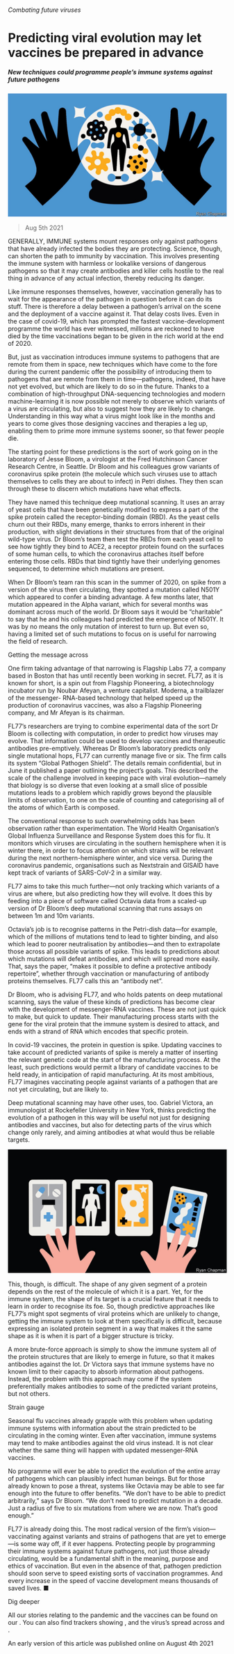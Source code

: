 ###### Combating future viruses

# Predicting viral evolution may let vaccines be prepared in advance 

##### New techniques could programme people’s immune systems against future pathogens 

![image](images/20210807_std001.jpg) 

> Aug 5th 2021 

GENERALLY, IMMUNE systems mount responses only against pathogens that have already infected the bodies they are protecting. Science, though, can shorten the path to immunity by vaccination. This involves presenting the immune system with harmless or lookalike versions of dangerous pathogens so that it may create antibodies and killer cells hostile to the real thing in advance of any actual infection, thereby reducing its danger.

Like immune responses themselves, however, vaccination generally has to wait for the appearance of the pathogen in question before it can do its stuff. There is therefore a delay between a pathogen’s arrival on the scene and the deployment of a vaccine against it. That delay costs lives. Even in the case of covid-19, which has prompted the fastest vaccine-development programme the world has ever witnessed, millions are reckoned to have died by the time vaccinations began to be given in the rich world at the end of 2020.


But, just as vaccination introduces immune systems to pathogens that are remote from them in space, new techniques which have come to the fore during the current pandemic offer the possibility of introducing them to pathogens that are remote from them in time—pathogens, indeed, that have not yet evolved, but which are likely to do so in the future. Thanks to a combination of high-throughput DNA-sequencing technologies and modern machine-learning it is now possible not merely to observe which variants of a virus are circulating, but also to suggest how they are likely to change. Understanding in this way what a virus might look like in the months and years to come gives those designing vaccines and therapies a leg up, enabling them to prime more immune systems sooner, so that fewer people die.

The starting point for these predictions is the sort of work going on in the laboratory of Jesse Bloom, a virologist at the Fred Hutchinson Cancer Research Centre, in Seattle. Dr Bloom and his colleagues grow variants of coronavirus spike protein (the molecule which such viruses use to attach themselves to cells they are about to infect) in Petri dishes. They then scan through these to discern which mutations have what effects.

They have named this technique deep mutational scanning. It uses an array of yeast cells that have been genetically modified to express a part of the spike protein called the receptor-binding domain (RBD). As the yeast cells churn out their RBDs, many emerge, thanks to errors inherent in their production, with slight deviations in their structures from that of the original wild-type virus. Dr Bloom’s team then test the RBDs from each yeast cell to see how tightly they bind to ACE2, a receptor protein found on the surfaces of some human cells, to which the coronavirus attaches itself before entering those cells. RBDs that bind tightly have their underlying genomes sequenced, to determine which mutations are present.

When Dr Bloom’s team ran this scan in the summer of 2020, on spike from a version of the virus then circulating, they spotted a mutation called N501Y which appeared to confer a binding advantage. A few months later, that mutation appeared in the Alpha variant, which for several months was dominant across much of the world. Dr Bloom says it would be “charitable” to say that he and his colleagues had predicted the emergence of N501Y. It was by no means the only mutation of interest to turn up. But even so, having a limited set of such mutations to focus on is useful for narrowing the field of research.

Getting the message across

One firm taking advantage of that narrowing is Flagship Labs 77, a company based in Boston that has until recently been working in secret. FL77, as it is known for short, is a spin out from Flagship Pioneering, a biotechnology incubator run by Noubar Afeyan, a venture capitalist. Moderna, a trailblazer of the messenger- RNA-based technology that helped speed up the production of coronavirus vaccines, was also a Flagship Pioneering company, and Mr Afeyan is its chairman.

FL77’s researchers are trying to combine experimental data of the sort Dr Bloom is collecting with computation, in order to predict how viruses may evolve. That information could be used to develop vaccines and therapeutic antibodies pre-emptively. Whereas Dr Bloom’s laboratory predicts only single mutational hops, FL77 can currently manage five or six. The firm calls its system “Global Pathogen Shield”. The details remain confidential, but in June it published a paper outlining the project’s goals. This described the scale of the challenge involved in keeping pace with viral evolution—namely that biology is so diverse that even looking at a small slice of possible mutations leads to a problem which rapidly grows beyond the plausible limits of observation, to one on the scale of counting and categorising all of the atoms of which Earth is composed.

The conventional response to such overwhelming odds has been observation rather than experimentation. The World Health Organisation’s Global Influenza Surveillance and Response System does this for flu. It monitors which viruses are circulating in the southern hemisphere when it is winter there, in order to focus attention on which strains will be relevant during the next northern-hemisphere winter, and vice versa. During the coronavirus pandemic, organisations such as Nextstrain and GISAID have kept track of variants of SARS-CoV-2 in a similar way.

FL77 aims to take this much further—not only tracking which variants of a virus are where, but also predicting how they will evolve. It does this by feeding into a piece of software called Octavia data from a scaled-up version of Dr Bloom’s deep mutational scanning that runs assays on between 1m and 10m variants.

Octavia’s job is to recognise patterns in the Petri-dish data—for example, which of the millions of mutations tend to lead to tighter binding, and also which lead to poorer neutralisation by antibodies—and then to extrapolate those across all possible variants of spike. This leads to predictions about which mutations will defeat antibodies, and which will spread more easily. That, says the paper, “makes it possible to define a protective antibody repertoire”, whether through vaccination or manufacturing of antibody proteins themselves. FL77 calls this an “antibody net”.

Dr Bloom, who is advising FL77, and who holds patents on deep mutational scanning, says the value of these kinds of predictions has become clear with the development of messenger-RNA vaccines. These are not just quick to make, but quick to update. Their manufacturing process starts with the gene for the viral protein that the immune system is desired to attack, and ends with a strand of RNA which encodes that specific protein.

In covid-19 vaccines, the protein in question is spike. Updating vaccines to take account of predicted variants of spike is merely a matter of inserting the relevant genetic code at the start of the manufacturing process. At the least, such predictions would permit a library of candidate vaccines to be held ready, in anticipation of rapid manufacturing. At its most ambitious, FL77 imagines vaccinating people against variants of a pathogen that are not yet circulating, but are likely to.

Deep mutational scanning may have other uses, too. Gabriel Victora, an immunologist at Rockefeller University in New York, thinks predicting the evolution of a pathogen in this way will be useful not just for designing antibodies and vaccines, but also for detecting parts of the virus which change only rarely, and aiming antibodies at what would thus be reliable targets.

![image](images/20210807_std002.jpg) 


This, though, is difficult. The shape of any given segment of a protein depends on the rest of the molecule of which it is a part. Yet, for the immune system, the shape of its target is a crucial feature that it needs to learn in order to recognise its foe. So, though predictive approaches like FL77’s might spot segments of viral proteins which are unlikely to change, getting the immune system to look at them specifically is difficult, because expressing an isolated protein segment in a way that makes it the same shape as it is when it is part of a bigger structure is tricky.

A more brute-force approach is simply to show the immune system all of the protein structures that are likely to emerge in future, so that it makes antibodies against the lot. Dr Victora says that immune systems have no known limit to their capacity to absorb information about pathogens. Instead, the problem with this approach may come if the system preferentially makes antibodies to some of the predicted variant proteins, but not others.

Strain gauge

Seasonal flu vaccines already grapple with this problem when updating immune systems with information about the strain predicted to be circulating in the coming winter. Even after vaccination, immune systems may tend to make antibodies against the old virus instead. It is not clear whether the same thing will happen with updated messenger-RNA vaccines.

No programme will ever be able to predict the evolution of the entire array of pathogens which can plausibly infect human beings. But for those already known to pose a threat, systems like Octavia may be able to see far enough into the future to offer benefits. “We don’t have to be able to predict arbitrarily,” says Dr Bloom. “We don’t need to predict mutation in a decade. Just a radius of five to six mutations from where we are now. That’s good enough.”

FL77 is already doing this. The most radical version of the firm’s vision—vaccinating against variants and strains of pathogens that are yet to emerge—is some way off, if it ever happens. Protecting people by programming their immune systems against future pathogens, not just those already circulating, would be a fundamental shift in the meaning, purpose and ethics of vaccination. But even in the absence of that, pathogen prediction should soon serve to speed existing sorts of vaccination programmes. And every increase in the speed of vaccine development means thousands of saved lives. ■

Dig deeper

All our stories relating to the pandemic and the vaccines can be found on our . You can also find trackers showing ,  and the virus’s spread across  and .

An early version of this article was published online on August 4th 2021

